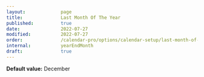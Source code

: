 ```yaml
---
layout:             page
title:              Last Month Of The Year
published:          true
date:               2022-07-27
modified:           2022-07-27
order:              /calendar-pro/options/calendar-setup/last-month-of-the-year
internal:           yearEndMonth
draft:              true
---
```

**Default value:** December